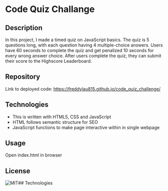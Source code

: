 # Code Quiz Challange

## Description
In this project, I made a timed quiz on JavaScript basics. The quiz is 5 questions long, with each question having 4 multiple-choice answers. Users have 60 seconds to complete the quiz and get penalized 10 seconds for every wrong answer choice. After users complete the quiz, they can submit their score to the Highscore Leaderboard.

## Repository
Link to deployed code: https://freddylau815.github.io/code_quiz_challenge/

## Technologies
 - This is written with HTML5, CSS and JavaScript
 - HTML follows semantic structure for SEO
 - JavaScript functions to make page interactive within in single webpage 

## Usage
Open index.html in browser

## License
![MIT](https://img.shields.io/badge/license-MIT-brightgreen.svg)## Technologies
